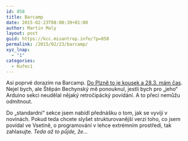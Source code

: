 ```yaml
---
id: 858
title: Barcamp
date: 2015-02-23T08:00:39+01:00
author: Martin Maly
layout: post
guid: https://kcc.misantrop.info/?p=858
permalink: /2015/02/23/barcamp/
xyz_lnap:
  - "1"
categories:
  - Kuřecí
---
```

Asi poprvé dorazím na Barcamp. [Do Plzně to je kousek a 28.3. mám čas](https://plzenskybarcamp.cz/). Nejel bych, ale Štěpán Bechynský mě ponouknul, jestli bych pro &#8222;jeho&#8220; Arduino sekci neudělal nějaký retročipácký povídání. A to přeci nemůžu odmítnout.

Do &#8222;standardní&#8220; sekce jsem nabídl přednášku o tom, jak se vyvíjí v novinách. Pokud teda chcete slyšet strukturovanější verzi toho, co jsem povídal ve Vsetíně, o programování v lehce extrémním prostředí, tak zahlasujte. _Teda až to půjde, že&#8230;_